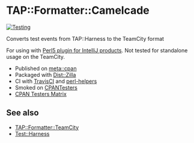 # TAP::Formatter::Camelcade

[![Testing](https://github.com/Camelcade/TAP-Formatter-Camelcade/actions/workflows/main.yml/badge.svg)](https://github.com/Camelcade/TAP-Formatter-Camelcade/actions/workflows/main.yml)

Converts test events from TAP::Harness to the TeamCity format

For using with [Perl5 plugin for IntelliJ products](https://github.com/Camelcade/Perl5-IDEA). Not tested for standalone usage on the TeamCity.

- Published on [meta::cpan](https://metacpan.org/release/TAP-Formatter-Camelcade)
- Packaged with [Dist::Zilla](https://github.com/rjbs/Dist-Zilla)
- CI with [TravisCI](https://travis-ci.org/Camelcade/TAP-Formatter-Camelcade) and [perl-helpers](https://github.com/travis-perl/helpers)
- Smoked on [CPANTesters](http://www.cpantesters.org/distro/T/TAP-Formatter-Camelcade.html)
- [CPAN Testers Matrix](http://matrix.cpantesters.org/?dist=TAP-Formatter-Camelcade)

## See also

- [TAP::Formatter::TeamCity](https://github.com/maxmind/TAP-Formatter-TeamCity)
- [Test::Harness](https://github.com/Perl-Toolchain-Gang/Test-Harness)